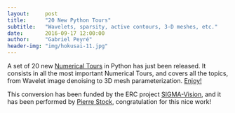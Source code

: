 ```yaml
---
layout:     post
title:      "20 New Python Tours"
subtitle:   "Wavelets, sparsity, active contours, 3-D meshes, etc."
date:       2016-09-17 12:00:00
author:     "Gabriel Peyré"
header-img: "img/hokusai-11.jpg"
---
```


A set of 20 new [Numerical Tours](/python/) in Python has just been released. It consists in all the most important Numerical Tours, and covers all the topics, from Wavelet image denoising to 3D mesh parameterization. [Enjoy!](/python/)

This conversion has been funded by the ERC project [SIGMA-Vision](gpeyre.github.io/sigma-vision/), and it has been performed by [Pierre Stock](https://github.com/pierrestock), congratulation for this nice work!
